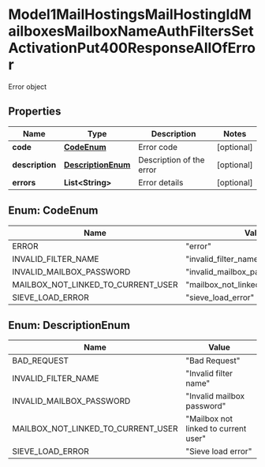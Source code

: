 

# Model1MailHostingsMailHostingIdMailboxesMailboxNameAuthFiltersSetActivationPut400ResponseAllOfError

Error object

## Properties

| Name | Type | Description | Notes |
|------------ | ------------- | ------------- | -------------|
|**code** | [**CodeEnum**](#CodeEnum) | Error code |  [optional] |
|**description** | [**DescriptionEnum**](#DescriptionEnum) | Description of the error |  [optional] |
|**errors** | **List&lt;String&gt;** | Error details |  [optional] |



## Enum: CodeEnum

| Name | Value |
|---- | -----|
| ERROR | &quot;error&quot; |
| INVALID_FILTER_NAME | &quot;invalid_filter_name&quot; |
| INVALID_MAILBOX_PASSWORD | &quot;invalid_mailbox_password&quot; |
| MAILBOX_NOT_LINKED_TO_CURRENT_USER | &quot;mailbox_not_linked_to_current_user&quot; |
| SIEVE_LOAD_ERROR | &quot;sieve_load_error&quot; |



## Enum: DescriptionEnum

| Name | Value |
|---- | -----|
| BAD_REQUEST | &quot;Bad Request&quot; |
| INVALID_FILTER_NAME | &quot;Invalid filter name&quot; |
| INVALID_MAILBOX_PASSWORD | &quot;Invalid mailbox password&quot; |
| MAILBOX_NOT_LINKED_TO_CURRENT_USER | &quot;Mailbox not linked to current user&quot; |
| SIEVE_LOAD_ERROR | &quot;Sieve load error&quot; |




